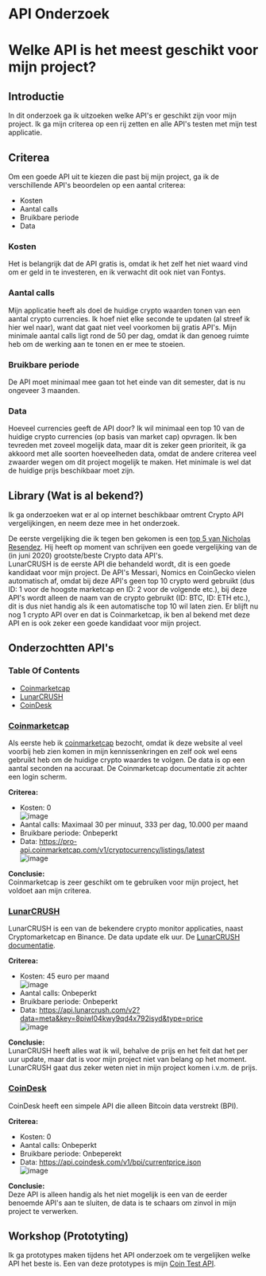 # API Onderzoek
# Welke API is het meest geschikt voor mijn project?

## Introductie
In dit onderzoek ga ik uitzoeken welke API's er geschikt zijn voor mijn project. Ik ga mijn criterea op een rij zetten en alle API's testen met mijn test applicatie.

## Criterea
Om een goede API uit te kiezen die past bij mijn project, ga ik de verschillende API's beoordelen op een aantal criterea:  
- Kosten
- Aantal calls
- Bruikbare periode
- Data

### Kosten
Het is belangrijk dat de API gratis is, omdat ik het zelf het niet waard vind om er geld in te investeren, en ik verwacht dit ook niet van Fontys.

### Aantal calls
Mijn applicatie heeft als doel de huidige crypto waarden tonen van een aantal crypto currencies. Ik hoef niet elke seconde te updaten (al streef ik hier wel naar), want dat gaat niet veel voorkomen bij gratis API's. Mijn minimale aantal calls ligt rond de 50 per dag, omdat ik dan genoeg ruimte heb om de werking aan te tonen en er mee te stoeien.

### Bruikbare periode
De API moet minimaal mee gaan tot het einde van dit semester, dat is nu ongeveer 3 maanden.

### Data
Hoeveel currencies geeft de API door? Ik wil minimaal een top 10 van de huidige crypto currencies (op basis van market cap) opvragen. Ik ben tevreden met zoveel mogelijk data, maar dit is zeker geen prioriteit, ik ga akkoord met alle soorten hoeveelheden data, omdat de andere criterea veel zwaarder wegen om dit project mogelijk te maken. Het minimale is wel dat de huidige prijs beschikbaar moet zijn.

## Library (Wat is al bekend?)
Ik ga onderzoeken wat er al op internet beschikbaar omtrent Crypto API vergelijkingen, en neem deze mee in het onderzoek.

De eerste vergelijking die ik tegen ben gekomen is een [top 5 van Nicholas Resendez](https://towardsdatascience.com/top-5-best-cryptocurrency-apis-for-developers-32475d2eb749). Hij heeft op moment van schrijven een goede vergelijking van de (in juni 2020) grootste/beste Crypto data API's.  
LunarCRUSH is de eerste API die behandeld wordt, dit is een goede kandidaat voor mijn project. De API's Messari, Nomics en CoinGecko vielen automatisch af, omdat bij deze API's geen top 10 crypto werd gebruikt (dus ID: 1 voor de hoogste marketcap en ID: 2 voor de volgende etc.), bij deze API's wordt alleen de naam van de crypto gebruikt (ID: BTC, ID: ETH etc.), dit is dus niet handig als ik een automatische top 10 wil laten zien. Er blijft nu nog 1 crypto API over en dat is Coinmarketcap, ik ben al bekend met deze API en is ook zeker een goede kandidaat voor mijn project.

## Onderzochtten API's
### Table Of Contents
- [Coinmarketcap](https://github.com/BrucevandeVen/ExternalCryptoAPI/tree/main/API%20Onderzoek#coinmarketcap)
- [LunarCRUSH](https://github.com/BrucevandeVen/ExternalCryptoAPI/tree/main/API%20Onderzoek#lunarcrush)
- [CoinDesk]()

### [Coinmarketcap](https://coinmarketcap.com/)
Als eerste heb ik [coinmarketcap](https://coinmarketcap.com/api/) bezocht, omdat ik deze website al veel voorbij heb zien komen in mijn kennissenkringen en zelf ook wel eens gebruikt heb om de huidige crypto waardes te volgen. De data is op een aantal seconden na accuraat. De Coinmarketcap documentatie zit achter een login scherm.  

**Criterea:**
- Kosten: 0  
![image](https://user-images.githubusercontent.com/58031089/114744643-32c95f80-9d4e-11eb-9937-ab06a5fe2bd8.png)  
- Aantal calls: Maximaal 30 per minuut, 333 per dag, 10.000 per maand
- Bruikbare periode: Onbeperkt
- Data: https://pro-api.coinmarketcap.com/v1/cryptocurrency/listings/latest   
![image](https://user-images.githubusercontent.com/58031089/114706687-8ecdbd00-9d29-11eb-8884-f99dc7e5180c.png)

**Conclusie:**    
Coinmarketcap is zeer geschikt om te gebruiken voor mijn project, het voldoet aan mijn criterea.  

### [LunarCRUSH](https://lunarcrush.com/dashboard)
LunarCRUSH is een van de bekendere crypto monitor applicaties, naast Cryptomarketcap en Binance. De data update elk uur. De [LunarCRUSH documentatie](https://lunarcrush.com/developers/docs#).  

**Criterea:**
- Kosten: 45 euro per maand  
![image](https://user-images.githubusercontent.com/58031089/114724693-1f14fd80-9d3c-11eb-9c0a-8634d31e4de2.png)  
- Aantal calls: Onbeperkt
- Bruikbare periode: Onbeperkt
- Data: https://api.lunarcrush.com/v2?data=meta&key=8piwl04kwy9qd4x792isyd&type=price  
![image](https://user-images.githubusercontent.com/58031089/114712992-f63b3b00-9d30-11eb-926e-d5fff65bc636.png)  

**Conclusie:**  
LunarCRUSH heeft alles wat ik wil, behalve de prijs en het feit dat het per uur update, maar dat is voor mijn project niet van belang op het moment. LunarCRUSH gaat dus zeker weten niet in mijn project komen i.v.m. de prijs.

### [CoinDesk](https://www.coindesk.com/coindesk-api)
CoinDesk heeft een simpele API die alleen Bitcoin data verstrekt (BPI).  

**Criterea:**
- Kosten: 0
- Aantal calls: Onbeperkt
- Bruikbare periode: Onbeperekt
- Data: https://api.coindesk.com/v1/bpi/currentprice.json  
![image](https://user-images.githubusercontent.com/58031089/114720532-626d6d00-9d38-11eb-9701-95d5372f3233.png)

**Conclusie:**  
Deze API is alleen handig als het niet mogelijk is een van de eerder benoemde API's aan te sluiten, de data is te schaars om zinvol in mijn project te verwerken.

## Workshop (Prototyting)
Ik ga prototypes maken tijdens het API onderzoek om te vergelijken welke API het beste is. Een van deze prototypes is mijn [Coin Test API](https://github.com/BrucevandeVen/ExternalCryptoAPI/tree/main/CoinAPITest).
